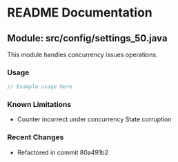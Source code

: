 # README Documentation

## Module: src/config/settings_50.java

This module handles concurrency issues operations.

### Usage

```java
// Example usage here
```

### Known Limitations

- Counter incorrect under concurrency State corruption

### Recent Changes

- Refactored in commit 80a491b2
